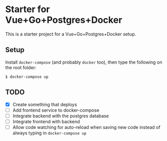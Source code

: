 # Starter for Vue+Go+Postgres+Docker

This is a starter project for a Vue+Go+Postgres+Docker setup.

## Setup

Install `docker-compose` (and probably `docker` too), then type the following on the root folder:

```shell
$ docker-compose up
```

## TODO 

- [x] Create something that deploys
- [ ] Add frontend service to docker-compose
- [ ] Integrate backend with the postgres database
- [ ] Integrate frontend with backend
- [ ] Allow code watching for auto-reload when saving new code instead of always typing in `docker-compose up`
